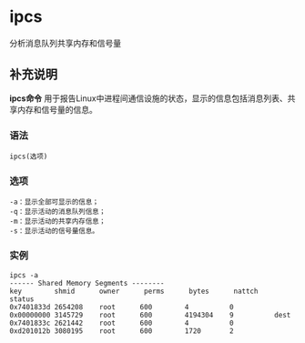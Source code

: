 #  ipcs

分析消息队列共享内存和信号量

##  补充说明

**ipcs命令** 用于报告Linux中进程间通信设施的状态，显示的信息包括消息列表、共享内存和信号量的信息。

###  语法

    
    
    ipcs(选项)
    

###  选项

    
    
    -a：显示全部可显示的信息；
    -q：显示活动的消息队列信息；
    -m：显示活动的共享内存信息；
    -s：显示活动的信号量信息。
    

###  实例

    
    
    ipcs -a
    ------ Shared Memory Segments --------
    key        shmid      owner      perms      bytes      nattch     status      
    0x7401833d 2654208    root      600        4          0                       
    0x00000000 3145729    root      600        4194304    9          dest         
    0x7401833c 2621442    root      600        4          0                       
    0xd201012b 3080195    root      600        1720       2
    

